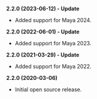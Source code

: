 **2.2.0 (2023-06-12) - Update**
* Added support for Maya 2024.

**2.2.0 (2022-06-01) - Update**
* Added support for Maya 2023.

**2.2.0 (2021-03-29) - Update**
* Added support for Maya 2022.

**2.2.0 (2020-03-06)**
* Initial open source release.
